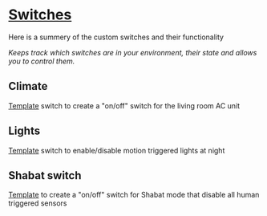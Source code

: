 # [Switches](https://www.home-assistant.io/integrations/switch)

Here is a summery of the custom switches and their functionality

_Keeps track which switches are in your environment, their state and allows you to control them._

## Climate

[Template](https://www.home-assistant.io/integrations/switch.template/) switch to create a "on/off" switch for the living room AC unit

## Lights

[Template](https://www.home-assistant.io/integrations/switch.template/) switch to enable/disable motion triggered lights at night

## Shabat switch

[Template](https://www.home-assistant.io/integrations/switch.template/) to create a "on/off" switch for Shabat mode that disable all human triggered sensors
